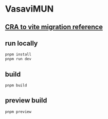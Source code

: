# VasaviMUN

## [CRA to vite migration reference](https://www.robinwieruch.de/vite-create-react-app/)

## run locally
```bash
pnpm install
pnpm run dev
```

## build
```bash
pnpm build
```

## preview build
```bash
pnpm preview
```